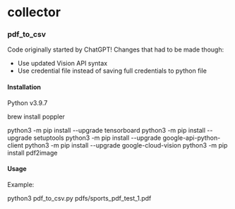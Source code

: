 # collector

### pdf_to_csv

Code originally started by ChatGPT!
Changes that had to be made though:
- Use updated Vision API syntax
- Use credential file instead of saving full credentials to python file


#### Installation

Python v3.9.7

brew install poppler

python3 -m pip install --upgrade tensorboard
python3 -m pip install --upgrade setuptools
python3 -m pip install --upgrade google-api-python-client
python3 -m pip install --upgrade google-cloud-vision
python3 -m pip install pdf2image

#### Usage

Example:

python3 pdf_to_csv.py pdfs/sports_pdf_test_1.pdf 
